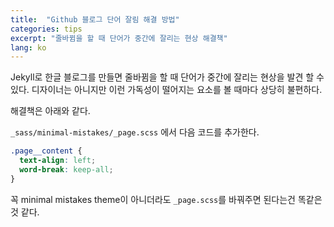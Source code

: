 ```yaml
---
title:  "Github 블로그 단어 잘림 해결 방법"
categories: tips
excerpt: "줄바뀜을 할 때 단어가 중간에 잘리는 현상 해결책"
lang: ko
---
```


Jekyll로 한글 블로그를 만들면 줄바뀜을 할 때 단어가 중간에 잘리는 현상을 발견 할 수 있다. 디자이너는 아니지만 이런 가독성이 떨어지는 요소를 볼 때마다 상당히 불편하다. 

해결책은 아래와 같다.

```_sass/minimal-mistakes/_page.scss``` 에서 다음 코드를 추가한다.

```scss
.page__content {
  text-align: left;
  word-break: keep-all;
}
```

꼭 minimal mistakes theme이 아니더라도 ```_page.scss```를 바꿔주면 된다는건 똑같은 것 같다.